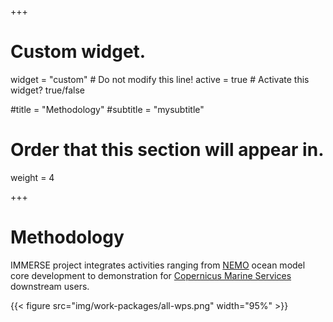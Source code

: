 +++
#  Custom widget.
widget = "custom"  # Do not modify this line!
active = true  # Activate this widget? true/false

#title = "Methodology"
#subtitle = "mysubtitle"

# Order that this section will appear in.
weight = 4 




+++

<div>
  <h1>Methodology</h1>
</div>

IMMERSE project integrates activities ranging from [NEMO](https://www.nemo-ocean.eu) ocean model core development to demonstration for [Copernicus Marine Services](http://marine.copernicus.eu/) downstream users. 


{{< figure src="img/work-packages/all-wps.png" width="95%" >}}
